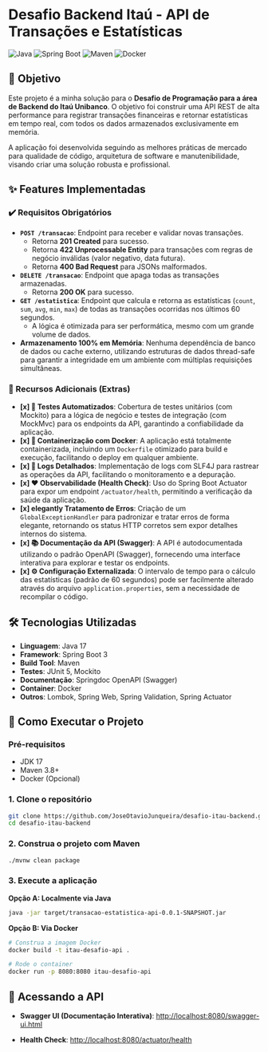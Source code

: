 # Desafio Backend Itaú - API de Transações e Estatísticas

![Java](https://img.shields.io/badge/Java-17-blue?style=for-the-badge&logo=openjdk)
![Spring Boot](https://img.shields.io/badge/Spring_Boot-3.x-green?style=for-the-badge&logo=spring)
![Maven](https://img.shields.io/badge/Maven-4.0-red?style=for-the-badge&logo=apache-maven)
![Docker](https://img.shields.io/badge/Docker-gray?style=for-the-badge&logo=docker)

## 🎯 Objetivo

Este projeto é a minha solução para o **Desafio de Programação para a área de Backend do Itaú Unibanco**. O objetivo foi construir uma API REST de alta performance para registrar transações financeiras e retornar estatísticas em tempo real, com todos os dados armazenados exclusivamente em memória.

A aplicação foi desenvolvida seguindo as melhores práticas de mercado para qualidade de código, arquitetura de software e manutenibilidade, visando criar uma solução robusta e profissional.

## ✨ Features Implementadas

### ✔️ Requisitos Obrigatórios
- **`POST /transacao`**: Endpoint para receber e validar novas transações.
  - Retorna **201 Created** para sucesso.
  - Retorna **422 Unprocessable Entity** para transações com regras de negócio inválidas (valor negativo, data futura).
  - Retorna **400 Bad Request** para JSONs malformados.
- **`DELETE /transacao`**: Endpoint que apaga todas as transações armazenadas.
  - Retorna **200 OK** para sucesso.
- **`GET /estatistica`**: Endpoint que calcula e retorna as estatísticas (`count`, `sum`, `avg`, `min`, `max`) de todas as transações ocorridas nos últimos 60 segundos.
  - A lógica é otimizada para ser performática, mesmo com um grande volume de dados.
- **Armazenamento 100% em Memória**: Nenhuma dependência de banco de dados ou cache externo, utilizando estruturas de dados thread-safe para garantir a integridade em um ambiente com múltiplas requisições simultâneas.

### 🚀 Recursos Adicionais (Extras)
- **[x] 🧪 Testes Automatizados**: Cobertura de testes unitários (com Mockito) para a lógica de negócio e testes de integração (com MockMvc) para os endpoints da API, garantindo a confiabilidade da aplicação.
- **[x] 🐳 Containerização com Docker**: A aplicação está totalmente containerizada, incluindo um `Dockerfile` otimizado para build e execução, facilitando o deploy em qualquer ambiente.
- **[x] 📜 Logs Detalhados**: Implementação de logs com SLF4J para rastrear as operações da API, facilitando o monitoramento e a depuração.
- **[x] ❤️ Observabilidade (Health Check)**: Uso do Spring Boot Actuator para expor um endpoint `/actuator/health`, permitindo a verificação da saúde da aplicação.
- **[x]  elegantly Tratamento de Erros**: Criação de um `GlobalExceptionHandler` para padronizar e tratar erros de forma elegante, retornando os status HTTP corretos sem expor detalhes internos do sistema.
- **[x] 📚 Documentação da API (Swagger)**: A API é autodocumentada utilizando o padrão OpenAPI (Swagger), fornecendo uma interface interativa para explorar e testar os endpoints.
- **[x] ⚙️ Configuração Externalizada**: O intervalo de tempo para o cálculo das estatísticas (padrão de 60 segundos) pode ser facilmente alterado através do arquivo `application.properties`, sem a necessidade de recompilar o código.

## 🛠️ Tecnologias Utilizadas
- **Linguagem**: Java 17
- **Framework**: Spring Boot 3
- **Build Tool**: Maven
- **Testes**: JUnit 5, Mockito
- **Documentação**: Springdoc OpenAPI (Swagger)
- **Container**: Docker
- **Outros**: Lombok, Spring Web, Spring Validation, Spring Actuator

## 🚀 Como Executar o Projeto

### Pré-requisitos
- JDK 17
- Maven 3.8+
- Docker (Opcional)

### 1. Clone o repositório
```bash
git clone https://github.com/JoseOtavioJunqueira/desafio-itau-backend.git
cd desafio-itau-backend
```

### 2. Construa o projeto com Maven
```bash
./mvnw clean package
```

### 3. Execute a aplicação

**Opção A: Localmente via Java**
```bash
java -jar target/transacao-estatistica-api-0.0.1-SNAPSHOT.jar
```

**Opção B: Via Docker**
```bash
# Construa a imagem Docker
docker build -t itau-desafio-api .

# Rode o container
docker run -p 8080:8080 itau-desafio-api
```

## 🔗 Acessando a API

- **Swagger UI (Documentação Interativa)**: [http://localhost:8080/swagger-ui.html](http://localhost:8080/swagger-ui.html)

- **Health Check**: [http://localhost:8080/actuator/health](http://localhost:8080/actuator/health)
